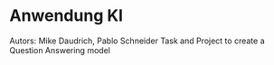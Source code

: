 # Anwendung KI
Autors: Mike Daudrich, Pablo Schneider
Task and Project to create a Question Answering model

